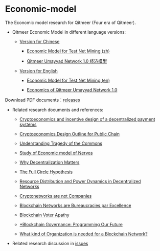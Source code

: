 # Economic-model

The Economic model research for Qitmeer (Four era of Qitmeer).

- Qitmeer Economic Model in different language versions:

  - [Version for Chinese](./Version_zh)
  
    - [Economic Model for Test Net Mining (zh)](Version_zh/Economic_Model_of_Qitmeer_Test_Net_zh.md)
    
    - [Qitmeer Umayyad Network 1.0 经济模型](Version_zh/Qitmeer_Umayyad_Network_1.0_经济模型v1.7.md)
    
  - [Version for English](./Version_en)
  
    - [Economic Model for Test Net Mining (en)](Version_en/Economic_Model_of_Qitmeer_Test_Net.md)
    
    - [Economics of Qitmeer Umayyad Network 1.0](Version_en/Economics_of_Qitmeer_Umayyad_Network_1.0.md)
    
 Download PDF documents：[releases](https://github.com/Qitmeer/Economic-model/releases)    

- Related research documents and references:

    - [Cryptoeconomics and incentive design of a decentralized payment systems](https://f-labs.github.io/Cryptoeconomics/)
  - [Cryptoeconomics Design Outline for Public Chain](./articles/cryptoeconomics-design-outline.md)
  - [Understanding Tragedy of the Commons](./articles/Understanding_Tragedy_of_the_Commons.md)
  - [Study of Economic model of Nervos](./articles/Study_of_Economic_model_of_Nervos.md)
  
  - [Why Decentralization Matters](./articles/Why_Decentralization_Matters.md)
  - [The Full Circle Hypothesis](./articles/The_Full_Circle_Hypothesis%20.md)
  - [Resource Distribution and Power Dynamics in Decentralized Networks](./articles/Resource_Distribution_and_Power_Dynamics_in_Decentralized_Networks%20.md)
  - [Cryptonetworks are not Companies](./articles/Cryptonetworks_are_not_Companies.md)
  - [Blockchain Networks are Bureaucracies par Excellence](./articles/Blockchain_Networks_are_Bureaucracies_par_Excellence.md)
  
  - [Blockchain Voter Apathy](./articles/Blockchain_Voter_Apathy.md)
  
  - [*Blockchain Governance: Programming Our Future](./articles/Blockchain_Governance_Programming_Our_Future.md)
 
  - [What kind of Organization is needed for a Blockchain Network?](./articles/区块链网络需要一个怎样的组织形式.md)
  

- Related research discussion in [issues](https://github.com/HalalChain/Economic-model/issues)
